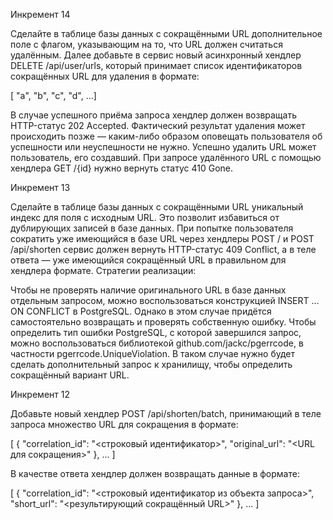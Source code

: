 Инкремент 14

Сделайте в таблице базы данных с сокращёнными URL дополнительное поле с флагом, указывающим на то, что URL должен считаться удалённым.
Далее добавьте в сервис новый асинхронный хендлер DELETE /api/user/urls, который принимает список идентификаторов сокращённых URL для удаления в формате:

[ "a", "b", "c", "d", ...] 

В случае успешного приёма запроса хендлер должен возвращать HTTP-статус 202 Accepted.
Фактический результат удаления может происходить позже — каким-либо образом оповещать пользователя об успешности или неуспешности не нужно.
Успешно удалить URL может пользователь, его создавший. При запросе удалённого URL с помощью хендлера GET /{id} нужно вернуть статус 410 Gone.

Инкремент 13

Сделайте в таблице базы данных с сокращёнными URL уникальный индекс для поля с исходным URL. Это позволит избавиться от дублирующих записей в базе данных.
При попытке пользователя сократить уже имеющийся в базе URL через хендлеры POST / и POST /api/shorten сервис должен вернуть HTTP-статус 409 Conflict, а в теле ответа — уже имеющийся сокращённый URL в правильном для хендлера формате.
Стратегии реализации:

Чтобы не проверять наличие оригинального URL в базе данных отдельным запросом, можно воспользоваться конструкцией INSERT ... ON CONFLICT в PostgreSQL. Однако в этом случае придётся самостоятельно возвращать и проверять собственную ошибку.
Чтобы определить тип ошибки PostgreSQL, с которой завершился запрос, можно воспользоваться библиотекой github.com/jackc/pgerrcode, в частности pgerrcode.UniqueViolation. В таком случае нужно будет сделать дополнительный запрос к хранилищу, чтобы определить сокращённый вариант URL.

Инкремент 12

Добавьте новый хендлер POST /api/shorten/batch, принимающий в теле запроса множество URL для сокращения в формате:

[
    {
        "correlation_id": "<строковый идентификатор>",
        "original_url": "<URL для сокращения>"
    },
    ...
] 

В качестве ответа хендлер должен возвращать данные в формате:

[
    {
        "correlation_id": "<строковый идентификатор из объекта запроса>",
        "short_url": "<результирующий сокращённый URL>"
    },
    ...
] 
